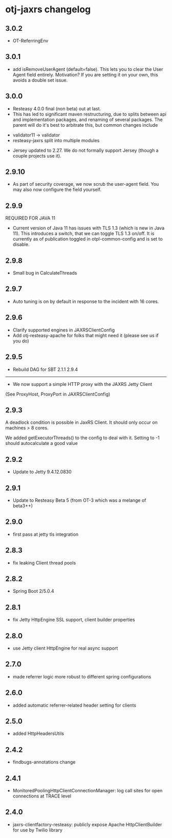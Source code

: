 otj-jaxrs changelog
===================

3.0.2
-----
* OT-ReferringEnv

3.0.1
-----
* add isRemoveUserAgent (default=false). This lets you to clear
the User Agent field entirely. Motivation? If you are setting it
on your own, this avoids a double set issue.

3.0.0
----
* Resteasy 4.0.0 final (non beta) out at last.
* This has led to significant maven restructuring, due to splits between
api and implementation packages, and renaming of several packages. The parent
will do it's best to arbitrate this, but common changes include

- validator11 -> validator
- resteasy-jaxrs split into multiple modules

* Jersey updated to 2.27. We do not formally support Jersey (though a couple projects use it).

2.9.10
------
* As part of security coverage, we now scrub the user-agent field. You may also now configure the field yourself.

2.9.9
-----
REQUIRED FOR JAVA 11
* Current version of Java 11 has issues with TLS 1.3 (which is new in Java 11). This introduces
a switch, that we can toggle TLS 1.3 on/off. It is currently as of publication toggled in
otpl-common-config and is set to disable.

2.9.8
-----
* Small bug in CalculateThreads

2.9.7
-----
* Auto tuning is on by default in response to the incident with 16 cores.

2.9.6
-----
* Clarify supported engines in JAXRSClientConfig
* Add otj-resteasy-apache for folks that might need it (please see us if you do)

2.9.5
-----
* Rebuild DAG for SBT 2.1.1
2.9.4
-----
* We now support a simple HTTP proxy with the JAXRS Jetty Client

(See ProxyHost, ProxyPort in JAXRSClientConfig)

2.9.3
-----
A deadlock condition is possible in JaxRS Client. It should only occur on machines > 8 cores.

We added getExecutorThreads() to the config to deal with it. Setting to -1 should
autocalculate a good value

2.9.2
-----
* Update to Jetty 9.4.12.0830

2.9.1
-----
* Update to Resteasy Beta 5 (from OT-3 which was a melange of beta3++)

2.9.0
-----

* first pass at jetty tls integration

2.8.3
-----

* fix leaking Client thread pools

2.8.2
-----
* Spring Boot 2/5.0.4

2.8.1
-----

* fix Jetty HttpEngine SSL support, client builder properties

2.8.0
-----

* use Jetty client HttpEngine for real async support

2.7.0
-----

* made referrer logic more robust to different spring configurations

2.6.0
-----

* added automatic referrer-related header setting for clients

2.5.0
-----

* added HttpHeadersUtils

2.4.2
-----

* findbugs-annotations change

2.4.1
-----

* MonitoredPoolingHttpClientConnectionManager: log call sites for open connections at TRACE level

2.4.0
-----

* jaxrs-clientfactory-resteasy: publicly expose Apache HttpClientBuilder for use by Twilio library
